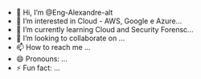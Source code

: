 - 👋 Hi, I’m @Eng-Alexandre-alt
- 👀 I’m interested in Cloud - AWS, Google e Azure...
- 🌱 I’m currently learning Cloud and Security Forensc...
- 💞️ I’m looking to collaborate on ...
- 📫 How to reach me ...
- 😄 Pronouns: ...
- ⚡ Fun fact: ...

<!---
Eng-Alexandre-alt/Eng-Alexandre-alt is a ✨ special ✨ repository because its `README.md` (this file) appears on your GitHub profile.
You can click the Preview link to take a look at your changes.
--->
